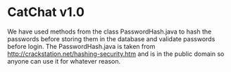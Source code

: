 CatChat v1.0
=============

We have used  methods from the class PasswordHash.java to hash the passwords before storing them in
the database and validate passwords before login. The PasswordHash.java is taken from http://crackstation.net/hashing-security.htm
and is in the public domain so anyone can use it for whatever reason.